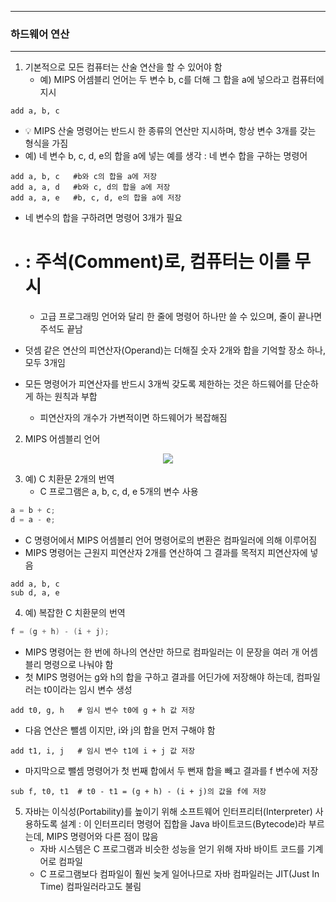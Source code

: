 -----
### 하드웨어 연산
-----
1. 기본적으로 모든 컴퓨터는 산술 연산을 할 수 있어야 함
   - 예) MIPS 어셈블리 언어는 두 변수 b, c를 더해 그 합을 a에 넣으라고 컴퓨터에 지시
```
add a, b, c
```
   - 💡 MIPS 산술 명령어는 반드시 한 종류의 연산만 지시하며, 항상 변수 3개를 갖는 형식을 가짐
   - 예) 네 변수 b, c, d, e의 합을 a에 넣는 예를 생각 : 네 변수 합을 구하는 명령어
```
add a, b, c   #b와 c의 합을 a에 저장
add a, a, d   #b와 c, d의 합을 a에 저장
add a, a, e   #b, c, d, e의 합을 a에 저장
```
   - 네 변수의 합을 구하려면 명령어 3개가 필요
   - # : 주석(Comment)로, 컴퓨터는 이를 무시
     + 고급 프로그래밍 언어와 달리 한 줄에 명령어 하나만 쓸 수 있으며, 줄이 끝나면 주석도 끝남

   - 덧셈 같은 연산의 피연산자(Operand)는 더해질 숫자 2개와 합을 기억할 장소 하나, 모두 3개임
   - 모든 명령어가 피연산자를 반드시 3개씩 갖도록 제한하는 것은 하드웨어를 단순하게 하는 원칙과 부합
     + 피연산자의 개수가 가변적이면 하드웨어가 복잡해짐

2. MIPS 어셈블리 언어
<div align="center">
<img src="https://github.com/user-attachments/assets/734df488-1e95-41c5-80fc-8b0c34dfe40d">
</div>

3. 예) C 치환문 2개의 번역
   - C 프로그램은 a, b, c, d, e 5개의 변수 사용
```c
a = b + c;
d = a - e;
```
   - C 명령어에서 MIPS 어셈블리 언어 명령어로의 변환은 컴파일러에 의해 이루어짐
   - MIPS 명령어는 근원지 피연산자 2개를 연산하여 그 결과를 목적지 피연산자에 넣음
```
add a, b, c
sub d, a, e
```

4. 예) 복잡한 C 치환문의 번역
```c
f = (g + h) - (i + j);
```
   - MIPS 명령어는 한 번에 하나의 연산만 하므로 컴파일러는 이 문장을 여러 개 어셈블리 명령으로 나눠야 함
   - 첫 MIPS 명령어는 g와 h의 합을 구하고 결과를 어딘가에 저장해야 하는데, 컴파일러는 t0이라는 임시 변수 생성
```
add t0, g, h   # 임시 변수 t0에 g + h 값 저장
```
   - 다음 연산은 뺄셈 이지만, i와 j의 합을 먼저 구해야 함
```
add t1, i, j   # 임시 변수 t1에 i + j 값 저장
```
   - 마지막으로 뺄셈 명령어가 첫 번째 합에서 두 뻔재 합을 빼고 결과를 f 변수에 저장
```
sub f, t0, t1  # t0 - t1 = (g + h) - (i + j)의 값을 f에 저장
```

5. 자바는 이식성(Portability)를 높이기 위해 소프트웨어 인터프리터(Interpreter) 사용하도록 설계 : 이 인터프리터 명령어 집합을 Java 바이트코드(Bytecode)라 부르는데, MIPS 명령어와 다른 점이 많음
   - 자바 시스템은 C 프로그램과 비슷한 성능을 얻기 위해 자바 바이트 코드를 기계어로 컴파일
   - C 프로그램보다 컴파일이 훨씬 늦게 일어나므로 자바 컴파일러는 JIT(Just In Time) 컴파일러라고도 불림


